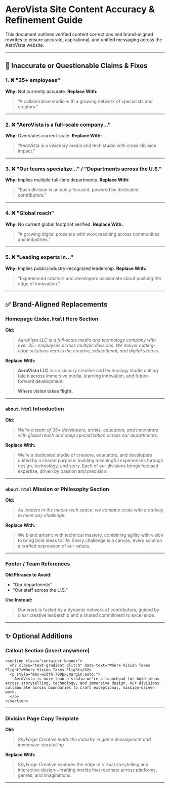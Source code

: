 
# AeroVista Site Content Accuracy & Refinement Guide

This document outlines verified content corrections and brand-aligned rewrites to ensure accurate, aspirational, and unified messaging across the AeroVista website.

---

## 🚫 Inaccurate or Questionable Claims & Fixes

### 1. ❌ "35+ employees"
**Why:** Not currently accurate.
**Replace With:**  
> “A collaborative studio with a growing network of specialists and creators.”

---

### 2. ❌ "AeroVista is a full-scale company..."
**Why:** Overstates current scale.
**Replace With:**  
> “AeroVista is a visionary media and tech studio with cross-division impact.”

---

### 3. ❌ "Our teams specialize..." / "Departments across the U.S."
**Why:** Implies multiple full-time departments.
**Replace With:**  
> “Each division is uniquely focused, powered by dedicated contributors.”

---

### 4. ❌ "Global reach"
**Why:** No current global footprint verified.
**Replace With:**  
> “A growing digital presence with work reaching across communities and industries.”

---

### 5. ❌ "Leading experts in..."
**Why:** Implies public/industry-recognized leadership.
**Replace With:**  
> “Experienced creators and developers passionate about pushing the edge of innovation.”

---

## ✅ Brand-Aligned Replacements

### Homepage (`index.html`) Hero Section

**Old:**
> *AeroVista LLC is a full-scale media and technology company with over 35+ employees across multiple divisions. We deliver cutting-edge solutions across the creative, educational, and digital sectors.*

**Replace With:**
> **AeroVista LLC** is a visionary creative and technology studio uniting talent across immersive media, learning innovation, and future-forward development.  
>  
> **Where vision takes flight.**

---

### `about.html` Introduction

**Old:**
> *We’re a team of 35+ developers, artists, educators, and innovators with global reach and deep specialization across our departments.*

**Replace With:**
> We’re a dedicated studio of creators, educators, and developers united by a shared purpose: building meaningful experiences through design, technology, and story. Each of our divisions brings focused expertise, driven by passion and precision.

---

### `about.html` Mission or Philosophy Section

**Old:**
> *As leaders in the media-tech space, we combine scale with creativity to meet any challenge.*

**Replace With:**
> We blend artistry with technical mastery, combining agility with vision to bring bold ideas to life. Every challenge is a canvas, every solution a crafted expression of our values.

---

### Footer / Team References

**Old Phrases to Avoid:**
- “Our departments”
- “Our staff across the U.S.”

**Use Instead:**
> Our work is fueled by a dynamic network of contributors, guided by clear creative leadership and a shared commitment to excellence.

---

## ✨ Optional Additions

### Callout Section (insert anywhere)

```
<section class="container banner">
  <h2 class="text-gradient glitch" data-text="Where Vision Takes Flight">Where Vision Takes Flight</h2>
  <p style="max-width:700px;margin:auto;">
    AeroVista is more than a studio—we’re a launchpad for bold ideas across storytelling, technology, and immersive design. Our divisions collaborate across boundaries to craft exceptional, mission-driven work.
  </p>
</section>
```

---

### Division Page Copy Template

**Old:**  
> *SkyForge Creative leads the industry in game development and immersive storytelling.*

**Replace With:**  
> SkyForge Creative explores the edge of virtual storytelling and interactive design—crafting worlds that resonate across platforms, genres, and imaginations.

---
